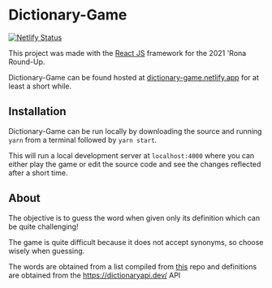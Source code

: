 # Dictionary-Game

[![Netlify Status](https://api.netlify.com/api/v1/badges/7f53d869-005f-45f2-a4d6-42cf6906e0ee/deploy-status)](https://app.netlify.com/sites/dictionary-game/deploys)

This project was made with the [React JS](https://reactjs.org/) framework for the 2021 'Rona Round-Up.

Dictionary-Game can be found hosted at [dictionary-game.netlify.app](dictionary-game.netlify.app) for at least a short while.

## Installation

Dictionary-Game can be run locally by downloading the source and running `yarn` from a
terminal followed by `yarn start`.

This will run a local development server at `localhost:4000` where you can either play the game or edit the source code
and see the changes reflected after a short time.


## About
The objective is to guess the word when given only its definition which can be quite challenging!

The game is quite difficult because it does not accept synonyms, so choose wisely when guessing.

The words are obtained from a list compiled from [this](https://github.com/aaronbassett/Pass-phrase) repo and
definitions are obtained from the https://dictionaryapi.dev/ API
